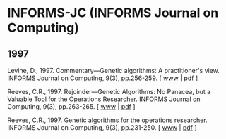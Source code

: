 # INFORMS-JC (INFORMS Journal on Computing)

## 1997

Levine, D., 1997. Commentary—Genetic algorithms: A practitioner's view. INFORMS Journal on Computing, 9(3), pp.256-259. [ [www](https://pubsonline.informs.org/doi/abs/10.1287/ijoc.9.3.256) | [pdf](https://pubsonline.informs.org/doi/pdf/10.1287/ijoc.9.3.256) ]

Reeves, C.R., 1997. Rejoinder—Genetic Algorithms: No Panacea, but a Valuable Tool for the Operations Researcher. INFORMS Journal on Computing, 9(3), pp.263-265. [ [www](https://pubsonline.informs.org/doi/abs/10.1287/ijoc.9.3.263) | [pdf](https://pubsonline.informs.org/doi/pdf/10.1287/ijoc.9.3.263) ]

Reeves, C.R., 1997. Genetic algorithms for the operations researcher. INFORMS Journal on Computing, 9(3), pp.231-250. [ [www](https://pubsonline.informs.org/doi/abs/10.1287/ijoc.9.3.231) | [pdf](https://pubsonline.informs.org/doi/pdf/10.1287/ijoc.9.3.231) ]
